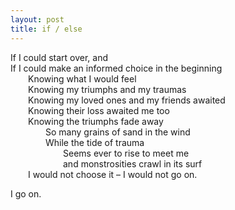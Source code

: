 ```yaml
---
layout: post
title: if / else
---
```


If I could start over, and  
If I could make an informed choice in the beginning  
&ensp;&ensp;&ensp;&ensp;Knowing what I would feel  
&ensp;&ensp;&ensp;&ensp;Knowing my triumphs and my traumas  
&ensp;&ensp;&ensp;&ensp;Knowing my loved ones and my friends awaited  
&ensp;&ensp;&ensp;&ensp;Knowing their loss awaited me too  
&ensp;&ensp;&ensp;&ensp;Knowing the triumphs fade away  
&ensp;&ensp;&ensp;&ensp;&ensp;&ensp;&ensp;&ensp;So many grains of sand in the wind  
&ensp;&ensp;&ensp;&ensp;&ensp;&ensp;&ensp;&ensp;While the tide of trauma  
&ensp;&ensp;&ensp;&ensp;&ensp;&ensp;&ensp;&ensp;&ensp;&ensp;&ensp;&ensp;Seems ever to rise to meet me  
&ensp;&ensp;&ensp;&ensp;&ensp;&ensp;&ensp;&ensp;&ensp;&ensp;&ensp;&ensp;and monstrosities crawl in its surf  
&ensp;&ensp;&ensp;&ensp;I would not choose it – I would not go on.  


I go on.  
